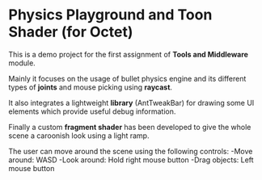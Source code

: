 # Physics Playground and Toon Shader (for Octet)

This is a demo project for the first assignment of **Tools and Middleware** module.

Mainly it focuses on the usage of bullet physics engine and its different types of **joints** and mouse picking using **raycast**.

It also integrates a lightweight **library** (AntTweakBar) for drawing some UI elements which provide useful debug information.

Finally a custom **fragment shader** has been developed to give the whole scene a caroonish look using a light ramp.

The user can move around the scene using the following controls:
	-Move around: WASD
	-Look around: Hold right mouse button
	-Drag objects: Left mouse button